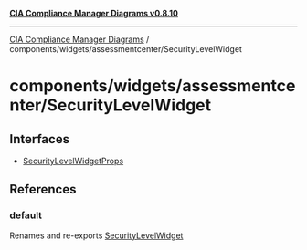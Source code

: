 [**CIA Compliance Manager Diagrams v0.8.10**](../../../../README.md)

***

[CIA Compliance Manager Diagrams](../../../../modules.md) / components/widgets/assessmentcenter/SecurityLevelWidget

# components/widgets/assessmentcenter/SecurityLevelWidget

## Interfaces

- [SecurityLevelWidgetProps](interfaces/SecurityLevelWidgetProps.md)

## References

### default

Renames and re-exports [SecurityLevelWidget](../../../variables/SecurityLevelWidget.md)
